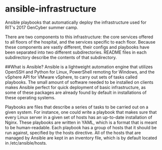 # ansible-infrastructure
Ansible playbooks that automatically deploy the infrastructure used for RIT's 2017 GenCyber summer camp.

There are two components to this infrastructure: the core services offered to all floors of the hospital,
and the services specific to each floor. Because these components are vastly different, their configs and
playbooks have been separated into two different subdirectories. README files in each subdirectory describe
the contents of that subdirectory.

##What is Ansible?
Ansible is a lightweight automation engine that utilizes OpenSSH and Python for Linux, PowerShell remoting for Windows, and the vSphere API for VMware vSphere, to carry out sets of tasks called playbooks. The small amount of software needed to be installed on clients makes Ansible perfect for quick deployment of basic infrastructure, as some of these packages are already found by default in installations of these operating systems.

Playbooks are files that describe a series of tasks to be carried out on a given system. For instance, one could write a playbook that makes sure that every Linux server in a given set of hosts has an up-to-date installation of Nginx. These playbooks are written in YAML, which is a format that is meant to be human-readable. Each playbook has a group of hosts that it should be run against, specified by the hosts directive. All of the hosts that are managed by Ansible are kept in an inventory file, which is by default located in /etc/ansible/hosts.

